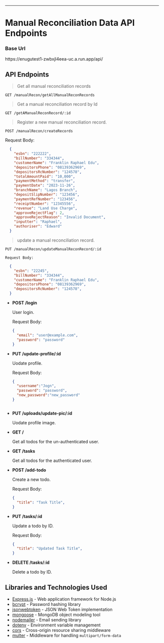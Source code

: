 ---

# Manual Reconciliation Data API Endpoints
<h3>Base Url</h3>
<p>https://enugutest1-zwbxjl4eea-uc.a.run.app/api/</p>

## API Endpoints
> Get all manual reconciliation records
```http
GET /manualRecon/getAllManualReconRecords
```


> Get a manual reconciliation record by Id
```http
GET /getAManualReconRecord/:id
```



> Register a new manual reconciliation record.
```http
POST /manualRecon/createRecords
```
  Request Body:

  ```json
    {
      "esbn": "222222",
      "billNumber": "334344",
      "customerName": "Franklin Raphael Edu",
      "depositorsPhone": "08139362969",
      "depositorsRcNumber": "124578",
      "totalAmountPaid": "10,000",
      "paymentMethod": "transfer",
      "paymentDate": "2023-11-26",
      "branchName": "Lagos Branch",
      "depositSlipNumber": "123456",
      "paymentRefNumber": "123456",
      "receiptNumber": "12345556",
      "revenue": "Land Use Charge",
      "approveRejectFlag": 2,
      "approveRejectReason": "Invalid Document",
      "inputter": "Raphael",
      "authoriser": "Edward"
    }
  ```

> update a manual reconciliation record.
```http
PUT /manualRecon/updateManualReconRecord/:id
```

    Request Body:

  ```json
    {
      "esbn": "22245",
      "billNumber": "334344",
      "customerName": "Franklin Raphael Edu",
      "depositorsPhone": "08139362969",
      "depositorsRcNumber": "124578",
    }
  ```


- **POST /login**

  User login.

  Request Body:

  ```json
  {
    "email": "user@example.com",
    "password": "password"
  }
  ```
- **PUT /update-profile/:id**

  Uodate profile.

  Request Body:

  ```json
  {
    "username":"Jogn",
    "password": "password",
    "new_password":"new_password"
  }
  ```
   ```
- **PUT /uploads/update-pic/:id**

  Uodate profile image.

- **GET /**

  Get all todos for the un-authenticated user.
 
- **GET /tasks**

  Get all todos for the authenticated user.

- **POST /add-todo**

  Create a new todo.

  Request Body:

  ```json
  {
    "title": "Task Title",
  }
  ```

- **PUT /tasks/:id**

  Update a todo by ID.

  Request Body:

  ```json
  {
    "title": "Updated Task Title",
  }
  ```

- **DELETE /tasks/:id**

  Delete a todo by ID.

## Libraries and Technologies Used

- [Express.js](https://expressjs.com/) - Web application framework for Node.js
- [bcrypt](https://www.npmjs.com/package/bcrypt) - Password hashing library
- [jsonwebtoken](https://www.npmjs.com/package/jsonwebtoken) - JSON Web Token implementation
- [mongoose](https://mongoosejs.com/) - MongoDB object modeling tool
- [nodemailer](https://nodemailer.com/) - Email sending library
- [dotenv](https://www.npmjs.com/package/dotenv) - Environment variable management
- [cors](https://www.npmjs.com/package/cors) - Cross-origin resource sharing middleware
- [multer](https://www.npmjs.com/package/multer) - Middleware for handling `multipart/form-data`

